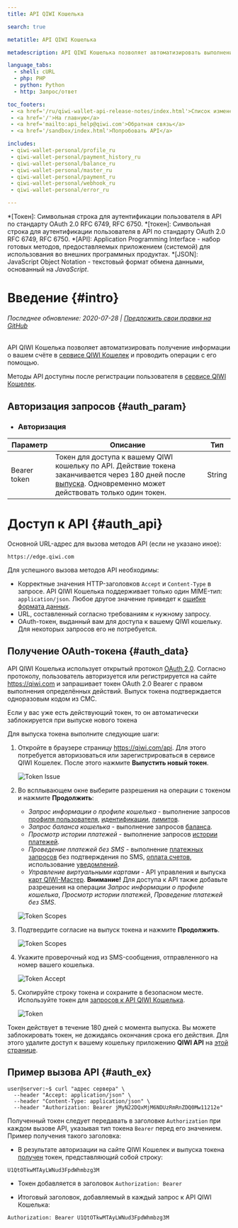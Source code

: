 ```yaml
---
title: API QIWI Кошелька

search: true

metatitle: API QIWI Кошелька

metadescription: API QIWI Кошелька позволяет автоматизировать выполнение платежей и получение отчетов о платежах, информации о счёте, идентификации.

language_tabs:
  - shell: cURL
  - php: PHP
  - python: Python
  - http: Запрос/ответ

toc_footers:
 - <a href='/ru/qiwi-wallet-api-release-notes/index.html'>Список изменений</a>
 - <a href='/'>На главную</a>
 - <a href='mailto:api_help@qiwi.com'>Обратная связь</a>
 - <a href='/sandbox/index.html'>Попробовать API</a>

includes:
 - qiwi-wallet-personal/profile_ru
 - qiwi-wallet-personal/payment_history_ru
 - qiwi-wallet-personal/balance_ru
 - qiwi-wallet-personal/master_ru
 - qiwi-wallet-personal/payment_ru
 - qiwi-wallet-personal/webhook_ru
 - qiwi-wallet-personal/error_ru

---
```


 *[Токен]: Символьная строка для аутентификации пользователя в API по стандарту OAuth 2.0 RFC 6749, RFC 6750.
 *[токен]: Символьная строка для аутентификации пользователя в API по стандарту OAuth 2.0 RFC 6749, RFC 6750.
 *[API]: Application Programming Interface -  набор готовых методов, предоставляемых приложением (системой) для использования во внешних программных продуктах.
 *[JSON]: JavaScript Object Notation - текстовый формат обмена данными, основанный на *JavaScript*.



# Введение {#intro}

###### Последнее обновление: 2020-07-28 | [Предложить свои правки на GitHub](https://github.com/QIWI-API/qiwi-wallet-personal-docs/blob/master/qiwi-wallet-personal_ru.html.md)

API QIWI Кошелька позволяет автоматизировать получение информации о вашем счёте в [сервисе QIWI Кошелек](https://qiwi.com) и проводить операции с его помощью.

Методы API доступны после регистрации пользователя в [сервисе QIWI Кошелек](https://qiwi.com).

## Авторизация запросов {#auth_param}

<ul class="nestedList params">
    <li><h3>Авторизация</h3>
    </li>
</ul>

Параметр|Описание|Тип
 ---------|--------|---
 Bearer token | Токен для доступа к вашему QIWI кошельку по API. Действие токена заканчивается через 180 дней после [выпуска](#auth_data). Одновременно может действовать только один токен. | String


# Доступ к API {#auth_api}

Основной URL-адрес для вызова методов API (если не указано иное):

`https://edge.qiwi.com`

Для успешного вызова методов API необходимы:

* Корректные значения HTTP-заголовков `Accept` и `Content-Type` в запросе. API QIWI Кошелька поддерживает только один MIME-тип: `application/json`. Любое другое значение приведет к [ошибке формата данных](#errors).
* URL, составленный согласно требованиям к нужному запросу.
* OAuth-токен, выданный вам для доступа к вашему QIWI кошельку. Для некоторых запросов его не потребуется.

## Получение OAuth-токена {#auth_data}

API QIWI Кошелька использует открытый протокол [OAuth 2.0](http://tools.ietf.org/html/rfc6749). Согласно протоколу, пользователь авторизуется или регистрируется на сайте <https://qiwi.com> и запрашивает токен OAuth 2.0 Bearer с правом выполнения определённых действий. Выпуск токена подтверждается одноразовым кодом из СМС.

<aside class="warning">Если у вас уже есть действующий токен, то он автоматически заблокируется при выпуске нового токена</aside>

Для выпуска токена выполните следующие шаги:

1. Откройте в браузере страницу <https://qiwi.com/api>. Для этого потребуется авторизоваться или зарегистрироваться в сервисе QIWI Кошелек. После этого нажмите **Выпустить новый токен**. 
    
   ![Token Issue](/images/apiwallet_get_token.jpg)
2. Во всплывающем окне выберите разрешения на операции с токеном и нажмите **Продолжить**:
    * *Запрос информации о профиле кошелька* - выполнение запросов [профиля пользователя](#profile), [идентификации](#identification), [лимитов](#limits).
    * *Запрос баланса кошелька* - выполнение запросов [баланса](#balance).
    * *Просмотр истории платежей* - выполнение запросов [истории платежей](#payments_history).
    * *Проведение платежей без SMS* - выполнение [платежных запросов](#payments) без подтверждения по SMS, [оплата счетов](#pay_invoice), использование [уведомлений](#webhook).
    * *Управление виртуальными картами* - API управления и выпуска [карт QIWI-Мастер](#qiwi-master). **Внимание!** Для доступа к API также добавьте разрешения на операции *Запрос информации о профиле кошелька*, *Просмотр истории платежей*, *Проведение платежей без SMS*.
    
     ![Token Scopes](/images/apiwallet_token_scopes.jpg)
3. Подтвердите согласие на выпуск токена и нажмите **Продолжить**.
    
   ![Token Scopes](/images/apiwallet_confirm.jpg)
4. Укажите проверочный код из SMS-сообщения, отправленного на номер вашего кошелька.
    
   ![Token Accept](/images/apiwallet_token_sms.jpg)
5. Скопируйте строку токена и сохраните в безопасном месте. Используйте токен для [запросов к API QIWI Кошелька](#auth_ex).
    
   ![Token](/images/apiwallet_token_final.jpg)

<aside class="success">Токен действует в течение 180 дней с момента выпуска. Вы можете заблокировать токен, не дожидаясь окончания срока его действия. Для этого удалите доступ к вашему кошельку приложению <b>QIWI API</b> на <a href="https://qiwi.com/settings/apps">этой странице</a>.</aside>

## Пример вызова API {#auth_ex}

~~~shell
user@server:~$ curl "адрес сервера" \
  --header "Accept: application/json" \
  --header "Content-Type: application/json" \
  --header "Authorization: Bearer jMyN22DQxMjM6NDUzRmRnZDQ0Mw11212e"
~~~

Полученный токен следует передавать в заголовке `Authorization` при каждом вызове API, указывая тип токена `Bearer` перед его значением. Пример получения такого заголовка:

* В результате авторизации на сайте QIWI Кошелек и выпуска токена [получен](#auth_data) токен, представляющий собой строку:

`U1QtOTkwMTAyLWNud3FpdWhmbzg3M`

* Токен добавляется в заголовок `Authorization: Bearer `

* Итоговый заголовок, добавляемый в каждый запрос к API QIWI Кошелька:

`Authorization: Bearer U1QtOTkwMTAyLWNud3FpdWhmbzg3M`
